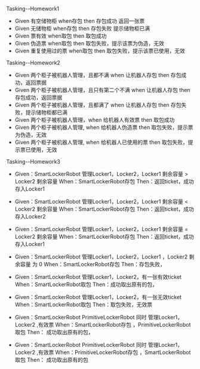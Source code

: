 Tasking--Homework1

- Given 有空储物柜 when存包 then 存包成功 返回一张票
- Given 无储物柜 when存包 then 存包失败 提示储物柜已满
- Given 票有效 when取包 then 取包成功
- Given 伪造票 when取包 then 取包失败，提示该票为伪造，无效
- Given 重复使用过的票 when取包 then 取包失败，提示该票已使用，无效

Tasking--Homework2

- Given 两个柜子被机器人管理，且都不满 when 让机器人存包 then 存包成功，返回票据
- Given 两个柜子被机器人管理，且只有第二个不满 when 让机器人存包 then 存包成功，返回票据
- Given 两个柜子被机器人管理，且都满了 when 让机器人存包 then 存包失败，提示储物柜都已满
- Given 两个柜子被机器人管理，when 给机器人有效票 then 取包成功
- Given 两个柜子被机器人管理, when 给机器人伪造票 then 取包失败，提示票为伪造，无效
- Given 两个柜子被机器人管理, when 给机器人已使用的票 then 取包失败，提示票已使用，无效



Tasking--Homework3

- Given：SmartLockerRobot 管理Locker1，Locker2，Locker1 剩余容量  > Locker2 剩余容量
  When：SmartLockerRobot存包
  Then：返回ticket，成功存入Locker1

- Given：SmartLockerRobot 管理Locker1，Locker2，Locker1 剩余容量  < Locker2 剩余容量
  When：SmartLockerRobot存包
  Then：返回ticket，成功存入Locker2

- Given：SmartLockerRobot 管理Locker1，Locker2，Locker1 剩余容量  = Locker2 剩余容量
  When：SmartLockerRobot存包
  Then：返回ticket，成功存入Locker1

- Given：SmartLockerRobot 管理Locker1，Locker2，Locker1 ，Locker2 剩余容量 为 0
  When：SmartLockerRobot存包
  Then：存包失败，

- Given：SmartLockerRobot 管理Locker1，Locker2，有一张有效ticket
  When：SmartLockerRobot取包
  Then：成功取出原有的包，

- Given：SmartLockerRobot 管理Locker1，Locker2，有一张无效ticket
  When：SmartLockerRobot取包
  Then：取包失败，无效票

- Given：SmartLockerRobot  PrimitiveLockerRobot 同时 管理Locker1，Locker2 ,有效票
  When：SmartLockerRobot存包 ，PrimitiveLockerRobot 取包
  Then： 成功取出原有的包，

- Given：SmartLockerRobot  PrimitiveLockerRobot 同时 管理Locker1，Locker2 ,有效票
  When：PrimitiveLockerRobot存包 ，SmartLockerRobot 取包
  Then： 成功取出原有的包
